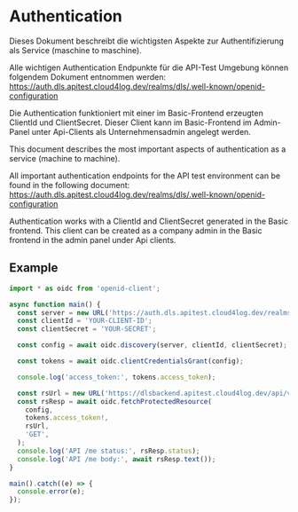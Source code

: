 # Authentication
Dieses Dokument beschreibt die wichtigsten Aspekte zur Authentifizierung als Service (maschine to maschine).

Alle wichtigen Authentication Endpunkte für die API-Test Umgebung können folgendem Dokument entnommen werden:
https://auth.dls.apitest.cloud4log.dev/realms/dls/.well-known/openid-configuration

Die Authentication funktioniert mit einer im Basic-Frontend erzeugten ClientId und ClientSecret. 
Dieser Client kann im Basic-Frontend im Admin-Panel unter Api-Clients als Unternehmensadmin angelegt werden.

This document describes the most important aspects of authentication as a service (machine to machine).

All important authentication endpoints for the API test environment can be found in the following document:
https://auth.dls.apitest.cloud4log.dev/realms/dls/.well-known/openid-configuration

Authentication works with a ClientId and ClientSecret generated in the Basic frontend. 
This client can be created as a company admin in the Basic frontend in the admin panel under Api clients.

## Example

```ts
import * as oidc from 'openid-client';

async function main() {
  const server = new URL('https://auth.dls.apitest.cloud4log.dev/realms/dls');
  const clientId = 'YOUR-CLIENT-ID';
  const clientSecret = 'YOUR-SECRET';

  const config = await oidc.discovery(server, clientId, clientSecret);

  const tokens = await oidc.clientCredentialsGrant(config);

  console.log('access_token:', tokens.access_token);

  const rsUrl = new URL('https://dlsbackend.apitest.cloud4log.dev/api/v2/me');
  const rsResp = await oidc.fetchProtectedResource(
    config,
    tokens.access_token!,
    rsUrl,
    'GET',
  );
  console.log('API /me status:', rsResp.status);
  console.log('API /me body:', await rsResp.text());
}

main().catch((e) => {
  console.error(e);
});
```
